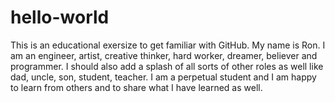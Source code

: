 # hello-world
This is an educational exersize to get familiar with GitHub.
My name is Ron. I am an engineer, artist, creative thinker, hard worker, dreamer, believer and programmer. I should also add a splash of all sorts of other roles as well like dad, uncle, son, student, teacher. I am a perpetual student and I am happy to learn from others and to share what I have learned as well.
